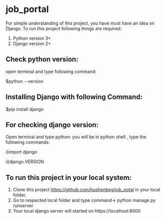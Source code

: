 # job_portal
For simple understanding of this project, you have must have an idea on Django.
To run this project following things are required:
1. Python version 3+
2. Django version 2+

## Check python version:
open terminal and type following command:

$python --version

## Installing Django with following Command:

$pip install django

## For checking django version:
Open terminal and type python:
you will be in python shell , type the following commands:

i)import django

ii)django.VERSION

## To run this project in your local system:
1. Clone this project https://github.com/hushenbeg/job_potal in your local folder.
2. Go to respected local folder and type command-> python manage.py runserver
3. Your local django server will started on https://localhost:8000

